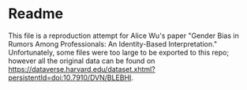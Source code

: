 # Readme

This file is a reproduction attempt for Alice Wu's paper "Gender Bias in Rumors Among Professionals: An Identity-Based Interpretation." 
Unfortunately, some files were too large to be exported to this repo; however all the original data can be found on https://dataverse.harvard.edu/dataset.xhtml?persistentId=doi:10.7910/DVN/BLEBHI.
